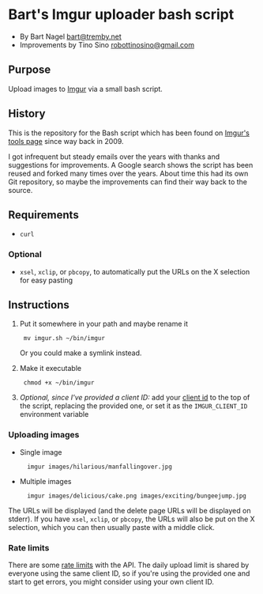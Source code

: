 Bart's Imgur uploader bash script
=================================

- By Bart Nagel <bart@tremby.net>
- Improvements by Tino Sino <robottinosino@gmail.com>

Purpose
-------

Upload images to [Imgur](http://imgur.com/) via a small bash script.

History
-------

This is the repository for the Bash script which has been found on [Imgur's
tools page](http://imgur.com/tools) since way back in 2009.

I got infrequent but steady emails over the years with thanks and suggestions
for improvements. A Google search shows the script has been reused and forked
many times over the years. About time this had its own Git repository, so maybe
the improvements can find their way back to the source.

Requirements
------------

- `curl`

### Optional

- `xsel`, `xclip`, or `pbcopy`, to automatically put the URLs on the X selection
  for easy pasting

Instructions
------------

1. Put it somewhere in your path and maybe rename it

        mv imgur.sh ~/bin/imgur

   Or you could make a symlink instead.

2. Make it executable

        chmod +x ~/bin/imgur

3. *Optional, since I've provided a client ID:*
   add your [client id](https://imgur.com/account/settings/apps)
   to the top of the script, replacing the provided one,
   or set it as the `IMGUR_CLIENT_ID` environment variable

### Uploading images

- Single image

        imgur images/hilarious/manfallingover.jpg

- Multiple images

        imgur images/delicious/cake.png images/exciting/bungeejump.jpg

The URLs will be displayed (and the delete page URLs will be displayed on
stderr). If you have `xsel`, `xclip`, or `pbcopy`, the URLs will also be put on
the X selection, which you can then usually paste with a middle click.

### Rate limits

There are some [rate limits](https://api.imgur.com/#limits) with the API.
The daily upload limit is shared by everyone using the same client ID,
so if you're using the provided one and start to get errors,
you might consider using your own client ID.
